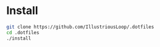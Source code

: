 # Install

```bash
git clone https://github.com/IllustriousLoop/.dotfiles
cd .dotfiles
./install
```
